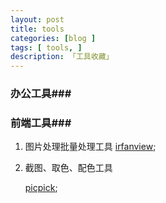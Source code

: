 ```yaml
---
layout: post
title: tools
categories: [blog ]
tags: [ tools, ]
description: 「工具收藏」
---
```




### 办公工具###

### 前端工具###

1. 图片处理批量处理工具
   [irfanview]({http://www.irfanview.com/);

2. 截图、取色、配色工具

   [picpick](http://ngwin.com/picpick/download);


